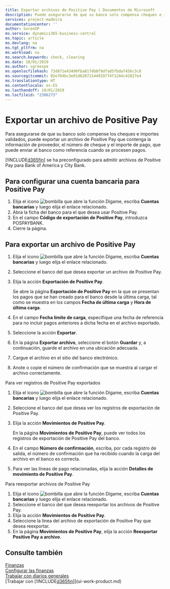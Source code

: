 ```yaml
---
title: Exportar archivos de Positive Pay | Documentos de Microsoft
description: Puede asegurarse de que su banco solo compensa cheques e importes validados mediante la exportación un archivo de Positive Pay que contenga la información de proveedor y pago.
services: project-madeira
documentationcenter: ''
author: SorenGP
ms.service: dynamics365-business-central
ms.topic: article
ms.devlang: na
ms.tgt_pltfrm: na
ms.workload: na
ms.search.keywords: check, clearing
ms.date: 10/01/2019
ms.author: sgroespe
ms.openlocfilehash: 73d871e43490fba817db8f9dfad5fbdaf456c3c8
ms.sourcegitcommit: 02e704bc3e01d62072144919774f1244c42827e4
ms.translationtype: HT
ms.contentlocale: es-ES
ms.lasthandoff: 10/01/2019
ms.locfileid: "2306273"
---
```

# <a name="export-a-positive-pay-file"></a>Exportar un archivo de Positive Pay
Para asegurarse de que su banco solo compense los cheques e importes validados, puede exportar un archivo de Positive Pay que contenga la información de proveedor, el número de cheque y el importe de pago, que puede enviar al banco como referencia cuando se procesen pagos.

[!INCLUDE[d365fin](includes/d365fin_md.md)] se ha preconfigurado para admitir archivos de Positive Pay para Bank of America y City Bank.

## <a name="to-set-up-a-bank-account-for-positive-pay"></a>Para configurar una cuenta bancaria para Positive Pay
1. Elija el icono ![bombilla que abre la función Dígame](media/ui-search/search_small.png "Dígame que desea hacer"), escriba **Cuentas bancarias** y luego elija el enlace relacionado.
2. Abra la ficha del banco para el que desea usar Positive Pay.
3. En el campo **Código de exportación de Positive Pay**, introduzca POSPAYBANK.
4. Cierre la página.

## <a name="to-export-a-positive-pay-file"></a>Para exportar un archivo de Positive Pay
1. Elija el icono ![bombilla que abre la función Dígame](media/ui-search/search_small.png "Dígame que desea hacer"), escriba **Cuentas bancarias** y luego elija el enlace relacionado.
2. Seleccione el banco del que desea exportar un archivo de Positive Pay.
3. Elija la acción **Exportación de Positive Pay**.

    Se abre la página **Exportación de Positive Pay** en la que se presentan los pagos que se han creado para el banco desde la última carga, tal como se muestra en los campos **Fecha de última carga** y **Hora de última carga**.
4. En el campo **Fecha límite de carga**, especifique una fecha de referencia para no incluir pagos anteriores a dicha fecha en el archivo exportado.
5. Seleccione la acción **Exportar**.
6. En la página **Exportar archivo**, seleccione el botón **Guardar** y, a continuación, guarde el archivo en una ubicación adecuada.
7. Cargue el archivo en el sitio del banco electrónico.
8. Anote o copie el número de confirmación que se muestra al cargar el archivo correctamente.

Para ver registros de Positive Pay exportados

1. Elija el icono ![bombilla que abre la función Dígame](media/ui-search/search_small.png "Dígame que desea hacer"), escriba **Cuentas bancarias** y luego elija el enlace relacionado.
2. Seleccione el banco del que desea ver los registros de exportación de Positive Pay.
3. Elija la acción **Movimientos de Positive Pay**.

    En la página **Movimientos de Positive Pay**, puede ver todos los registros de exportación de Positive Pay del banco.
4. En el campo **Número de confirmación**, escriba, por cada registro de salida, el número de confirmación que ha recibido cuando la carga del archivo en el banco es correcta.
5. Para ver las líneas de pago relacionadas, elija la acción **Detalles de movimiento de Positive Pay**.

Para reexportar archivos de Positive Pay

1. Elija el icono ![bombilla que abre la función Dígame](media/ui-search/search_small.png "Dígame que desea hacer"), escriba **Cuentas bancarias** y luego elija el enlace relacionado.
2. Seleccione el banco del que desea reexportar los archivos de Positive Pay.
3. Elija la acción **Movimientos de Positive Pay**.
4. Seleccione la línea del archivo de exportación de Positive Pay que desea reexportar.
5. En la página **Movimientos de Positive Pay**, elija la acción **Reexportar Positive Pay a archivo**.

## <a name="see-also"></a>Consulte también
[Finanzas](finance.md)  
[Configurar las finanzas](finance-setup-finance.md)  
[Trabajar con diarios generales](ui-work-general-journals.md)  
[Trabajar con [!INCLUDE[d365fin](includes/d365fin_md.md)]](ui-work-product.md)
